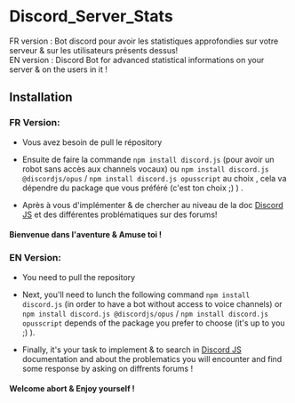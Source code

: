 # Discord_Server_Stats
FR version : Bot discord pour avoir les statistiques approfondies sur votre serveur &amp; sur les utilisateurs présents dessus!  
EN version : Discord Bot for advanced statistical informations on your server &amp; on the users in it !

## Installation

### FR Version:

- Vous avez besoin de pull le répository

- Ensuite de faire la commande `npm install discord.js` (pour avoir un robot sans accès aux channels vocaux)
ou `npm install discord.js @discordjs/opus` / `npm install discord.js opusscript` au choix , cela va dépendre 
du package que vous préféré (c'est ton choix ;) ) .

- Après à vous d'implémenter & de chercher au niveau de la doc [Discord JS](https://discordjs.guide/) et des différentes problématiques sur 
des forums!

#### Bienvenue dans l'aventure & Amuse toi !

### EN Version:

- You need to pull the repository

- Next, you'll need to lunch the following command  `npm install discord.js` (in order to have a bot without access to voice channels)
or `npm install discord.js @discordjs/opus` / `npm install discord.js opusscript` depends of the package you prefer to choose 
(it's up to you ;) ).

- Finally, it's your task to implement & to search in [Discord JS](https://discordjs.guide/) documentation and about the problematics you will encounter and find some response by asking 
on diffrents forums !

#### Welcome abort & Enjoy yourself !
